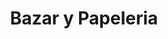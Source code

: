 ---
title: "Bazar y Papeleria"
url: /quito/bazar-y-papeleria-avenida-mariscal-sucre/
shop: general
---